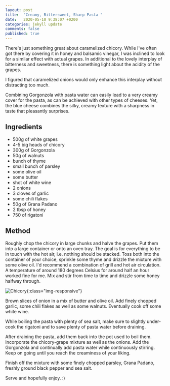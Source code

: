 ```yaml
---
layout: post
title:  "Creamy, Bittersweet, Sharp Pasta "
date:   2020-05-10 9:38:07 +0200
categories: jekyll update
comments: false
published: true
---
```

There's just something great about caramelized chicory. While
I've often got there by covering it in honey and balsamic vinegar, I
was inclined to look for a similar effect with actual grapes. In
additional to the lovely interplay of bitterness and sweetness, there
is something light about the acidity of the grapes.

I figured that caramelized onions would only enhance this interplay
without distracting too much.

Combining Gorgonzola with pasta water can easily lead to a very creamy
cover for the pasta, as can be achieved with other types of
cheeses. Yet, the blue cheese combines the silky, creamy texture with
a sharpness in taste that pleasantly surprises.

## Ingredients
- 500g of white grapes
- 4-5 big heads of chicory
- 300g of Gorgonzola
- 50g of walnuts
- bunch of thyme
- small bunch of parsley
- some olive oil
- some butter
- shot of white wine
- 2 onions
- 3 cloves of garlic
- some chili flakes
- 50g of Grana Padano
- 2 tbsp of honey
- 750 of rigatoni


## Method
Roughly chop the chicory in large chunks and halve the grapes. Put
them into a large container or onto an oven tray. The goal is for
everything to be in touch with the hot air, i.e. nothing should be
stacked. Toss both into the container of your choice, sprinkle some
thyme and drizzle the mixture with some olive oil. I'd recommend a
combination of grill and hot air circulation. A temperature of around
180 degrees Celsius for around half an hour worked fine for me. Mix
and stir from time to time and drizzle some honey halfway through.

![Chicory](/imgs/chicory/chicory.jpg){:class="img-responsive"}

Brown slices of onion in a mix of butter and olive oil. Add
finely chopped garlic, some chili flakes as well as some
walnuts. Eventually cook off some white wine.

While boiling the pasta with plenty of sea salt, make sure to slightly
under-cook the rigatoni and to save plenty of pasta water before
draining.

After draining the pasta, add them back into the pot used to boil
them. Incorporate the chicory-grape mixture as well as the onions. Add
the Gorgonzola and continually add pasta water while continuously
stirring. Keep on going until you reach the creaminess of your liking.

Finish off the mixture with some finely chopped parsley, Grana Padano,
freshly ground black pepper and sea salt.

Serve and hopefully enjoy. :)


